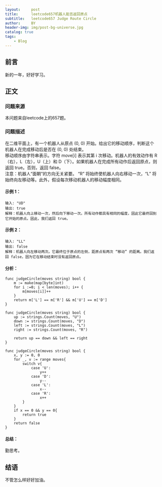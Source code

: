```yaml
---
layout:     post
title:      leetcode657机器人能否返回原点
subtitle:   leetcode657 Judge Route Circle
author:     BY
header-img: img/post-bg-universe.jpg
catalog: true
tags:
    - Blog
---
```



## 前言

新的一年，好好学习。

## 正文

### 问题来源

本问题来自leetcode上的657题。

### 问题描述

在二维平面上，有一个机器人从原点 (0, 0) 开始。给出它的移动顺序，判断这个机器人在完成移动后是否在 (0, 0) 处结束。  
移动顺序由字符串表示。字符 move[i] 表示其第 i 次移动。机器人的有效动作有 R（右），L（左），U（上）和 D（下）。如果机器人在完成所有动作后返回原点，则返回 true。否则，返回 false。   
注意：机器人“面朝”的方向无关紧要。 “R” 将始终使机器人向右移动一次，“L” 将始终向左移动等。此外，假设每次移动机器人的移动幅度相同。  

#### 示例 1：
```
输入: "UD"
输出: true
解释：机器人向上移动一次，然后向下移动一次。所有动作都具有相同的幅度，因此它最终回到它开始的原点。因此，我们返回 true。
```

#### 示例 2：
```
输入: "LL"
输出: false
解释：机器人向左移动两次。它最终位于原点的左侧，距原点有两次 “移动” 的距离。我们返回 false，因为它在移动结束时没有返回原点。
```

#### 分析：
```
func judgeCircle(moves string) bool {
    m := make(map[byte]int)
    for i :=0; i < len(moves); i++ {
        m[moves[i]]++
    }
    return m['L'] == m['R'] && m['U'] == m['D']
}
```
```
func judgeCircle(moves string) bool {
    up := strings.Count(moves, "U")
    down := strings.Count(moves, "D")
    left := strings.Count(moves, "L")
    right := strings.Count(moves, "R")
    
    return up == down && left == right
}
```
```
func judgeCircle(moves string) bool {
    x, y := 0, 0
    for _, v := range moves{
        switch v{
            case 'U':
                y++
            case 'D':
                y--
            case 'L':
                x--
            case 'R':
                x++
        }
    }
    if x == 0 && y == 0{
        return true
    }
    return false
}
```

#### 总结：
勤思考。  

## 结语
不管怎么样好好加油。
